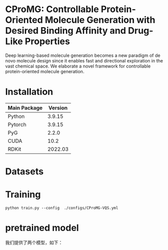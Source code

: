 # CProMG: Controllable Protein-Oriented Molecule Generation with Desired Binding Affinity and Drug-Like Properties

Deep learning-based molecule generation becomes a new paradigm of de novo molecule design since it enables fast and directional exploration in the vast chemical space. We elaborate a novel framework for controllable protein-oriented molecule generation. 
<!-- Here is the overview of the CProMG framework. -->

# Installation

| Main Package | Version |
| ------------ | ------- |
| Python       | 3.9.15  |
| Pytorch      | 3.9.15  |
| PyG          | 2.2.0   |
| CUDA         | 10.2    |
| RDKit        | 2022.03 |

# Datasets

<!-- 弄一个google drive放数据？ -->
# Training
```shell
python train.py --config  ./configs/CProMG-VQS.yml 
```
> 
# pretrained model
我们提供了两个模型，如下：
<!-- CProMG-VQS：./Pretrained/ CProMG-VQS.pt
CProMG-VQSLT: ./Pretrained/ CProMG-VQSLT.pt
运行如下代码为某一蛋白质口袋生成小分子（以CProMG-VQS模型为例）：
python gen.py --config ./configs/CProMG-VQS.yml --input ./data/test/1/pocket.pdb --model ./pretrained/CProMG-VQS.pt
--config 模型的配置文件，设置预期的分子属性
--input 蛋白质口袋路径 
--model 与训练模型路径 -->
